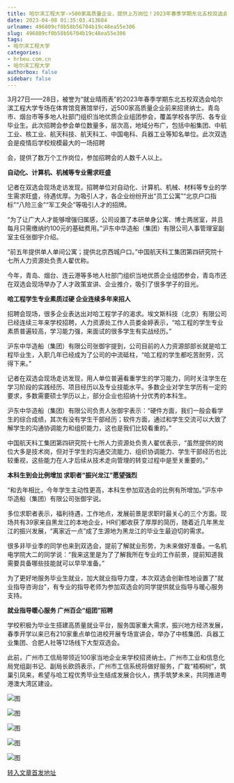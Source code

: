 ```yaml
---
title: 哈尔滨工程大学->500家高质量企业，提供上万岗位！2023年春季学期东北五校双选会在我校举行 | hrbeu.com.cn
date: 2023-04-08 01:35:03.413684
urlname: 496809cf0b58b56704b19c48ea55e306
slug: 496809cf0b58b56704b19c48ea55e306
tags: 
- 哈尔滨工程大学
categories:
- hrbeu.com.cn
- 哈尔滨工程大学
authorbox: false
sidebar: false
---
```

3月27日——28日，被誉为“就业晴雨表”的2023年春季学期东北五校双选会哈尔滨工程大学专场在体育馆竞赛馆举行，近500家高质量企业前来招贤纳士。青岛市、烟台市等多地人社部门组织当地优质企业组团参会，覆盖学校各学历、各专业毕业生。此次招聘会参会单位数量多，层次高，地域分布广，包括中船集团、中航工业、核工业、航天科技、航天科工、中国电科、兵器工业等知名单位。此次双选会是疫情后学校规模最大的一场招聘
<!--more-->
会，提供了数万个工作岗位，参加招聘会的人数千人以上。

**自动化、计算机、机械等专业需求旺盛**

记者在双选会现场走访发现，招聘单位对自动化、计算机、机械、材料等专业的学生需求旺盛，待遇优厚。为吸引人才，各企业纷纷开出“员工公寓”“北京户口指标”“八险三金”“军工央企”等吸引人才的招牌。

“为了让广大人才能够增强归属感，公司设置了本研单身公寓、博士两居室，并且每月只需缴纳约100元的基础费用。”沪东中华造船（集团）有限公司人事管理室副室主任张御宇介绍。

“前五年提供单人单间公寓；提供北京西城户口。”中国航天科工集团第四研究院十七所人力资源处负责人翟优称。

今年，青岛、烟台、连云港等多地人社部门组织当地优质企业组团参会，青岛市还在双选会现场举办了人才政策宣讲、企业推介，吸引了很多学子的目光。

**哈工程学生专业素质过硬 企业连续多年来招人**

招聘会现场，很多企业表达出对哈工程学子的渴求。埃文斯科技（北京）有限公司已经连续三年来学校招聘，人力资源处工作人员娄金婷表示，“哈工程的学生专业素质普遍较高，学习能力强，来面试的很多学生有实战经历。”

沪东中华造船（集团）有限公司张御宇提到，公司目前的人力资源部部长就是哈工程毕业生，入职几年已经成为了公司的中流砥柱，“哈工程的学生都吃苦耐劳，沉得下来。”

记者在双选会现场走访发现，用人单位普遍看重学生的学习能力，同时关注学生在学习阶段的实践经历、项目经历以及专业技能水平。多数企业对学生学历有一定的要求，多数需要硕士学历以上，部分企业也招纳十分优秀的本科生。

沪东中华造船（集团）有限公司负责人张御宇表示：“硬件方面，我们一般会看学生的综合成绩，其次有没有学生干部经历；软件方面，通过和学生交流可以大致了解学生的沟通协调能力和组织能力，这也是我们比较看重的。”

中国航天科工集团第四研究院十七所人力资源处负责人翟优表示，“虽然提供的岗位大多是技术岗，但对于学生的沟通交流能力、组织协调能力、学生干部经历也比较重视，这些能力在人才后续从技术走向管理的转变过程中是至关重要的。”

**本科生到会比例增加 求职者“振兴龙江”愿望强烈**

“和去年相比，今年学生主动性更高，本科生参加双选会的比例有所增加。”沪东中华造船（集团）有限公司张御宇说。

多位求职者表示，福利待遇，工作地点，发展前景是求职时最关心的三个方面。现场共有39家来自黑龙江的本地企业，HR们都收获了厚厚的简历，随着近几年黑龙江的振兴发展，“离家近一点”成了生源地为黑龙江的毕业生最迫切的需求。

很多非毕业季的同学也来到双选会，提前了解就业形势，为未来做好准备。一名机电学院大二的同学说：“我来这里是为了了解我所在专业的工作前景，提前知道我需要具备哪些技能就可以早早准备。”

为了更好地服务毕业生就业，加大就业指导力度，本次双选会创新性地设置了"就业指导咨询台"，有专业的指导老师为参加双选会的同学提供就业指导与暖心服务支持。

**就业指导暖心服务 广州百企“组团”招聘**

学校积极为毕业生搭建高质量就业平台，服务国家重大需求，振兴地方经济发展，春季开学以来已有210家重点单位进校开展专场宣讲会，举办了中核集团、兵器工业集团、合肥人社等12场线下大型双选会。

此前，广州市工信局带领近100家当地企业来学校招贤纳士。广州市工业和信息化局党组副书记、副局长欧鸽表示，广州市工信系统将做好服务，广栽“梧桐树”，筑巢引凤来，希望与哈工程优秀毕业生结成发展合伙人，携手筑梦未来，共同推进粤港澳大湾区建设。

![图](http://gongxue.cn/__local/1/E5/CA/E850712CFD1116563CA1C4EF26F_2CCE3C8E_5C2FF.jpg)

![图](http://gongxue.cn/__local/0/0A/49/C2AD800482E67EB2F3FCAA512D9_13FC850E_64379.jpg)

![图](http://gongxue.cn/__local/E/86/18/DE5E725685A603580AA2701E2A0_092553C1_3FCE2.jpg)

![图](http://gongxue.cn/__local/B/C9/98/82BF741A484EDF58A165E8EE2C3_C39AED1B_68BC5.jpg)

![图](http://gongxue.cn/__local/5/A8/FE/43B028E8BDE783D70068202B68A_E8F5F707_83318.jpg)

[转入文章首发地址](http://gongxue.cn/info/1141/75065.htm)